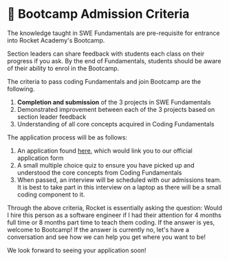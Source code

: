 # 🚂 Bootcamp Admission Criteria

The knowledge taught in SWE Fundamentals are pre-requisite for entrance into Rocket Academy's Bootcamp.

Section leaders can share feedback with students each class on their progress if you ask. By the end of Fundamentals, students should be aware of their ability to enrol in the Bootcamp.

The criteria to pass coding Fundamentals and join Bootcamp are the following.

1. **Completion and submission** of the 3 projects in SWE Fundamentals
2. Demonstrated improvement between each of the 3 projects based on section leader feedback
3. Understanding of all core concepts acquired in Coding Fundamentals

The application process will be as follows:

1. An application found [here](https://rocketacademy.typeform.com/bootcampapply), which would link you to our official application form
2. A small multiple choice quiz to ensure you have picked up and understood the core concepts from Coding Fundamentals
3.  When passed, an interview will be scheduled with our admissions team. It is best to take part in this interview on a laptop as there will be a small coding component to it.



Through the above criteria, Rocket is essentially asking the question: Would I hire this person as a software engineer if I had their attention for 4 months full time or 8 months part time to teach them coding. If the answer is yes, welcome to Bootcamp! If the answer is currently no, let's have a conversation and see how we can help you get where you want to be!

We look forward to seeing your application soon!
